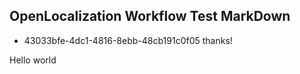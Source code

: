 ## OpenLocalization Workflow Test MarkDown
* 43033bfe-4dc1-4816-8ebb-48cb191c0f05 
thanks!

Hello world